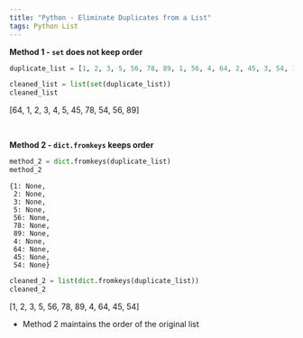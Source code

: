 ```yaml
---
title: "Python - Eliminate Duplicates from a List"
tags: Python List
---
```


**Method 1 - `set` does not keep order**

```python
duplicate_list = [1, 2, 3, 5, 56, 78, 89, 1, 56, 4, 64, 2, 45, 3, 54, 1, 2]

cleaned_list = list(set(duplicate_list))
cleaned_list
```

[64, 1, 2, 3, 4, 5, 45, 78, 54, 56, 89]

<br>

**Method 2 - `dict.fromkeys` keeps order**

```python
method_2 = dict.fromkeys(duplicate_list)
method_2
```
    {1: None,
     2: None,
     3: None,
     5: None,
     56: None,
     78: None,
     89: None,
     4: None,
     64: None,
     45: None,
     54: None}

```python
cleaned_2 = list(dict.fromkeys(duplicate_list))
cleaned_2
```

[1, 2, 3, 5, 56, 78, 89, 4, 64, 45, 54]

- Method 2 maintains the order of the original list
